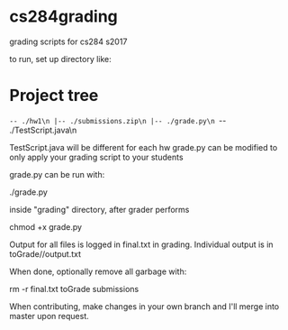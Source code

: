 # cs284grading
grading scripts for cs284 s2017

to run, set up directory like:

# Project tree

`-- ./hw1\n
    |-- ./submissions.zip\n
    |-- ./grade.py\n
    `-- ./TestScript.java\n
    
TestScript.java will be different for each hw
grade.py can be modified to only apply your grading script to your students

grade.py can be run with:

./grade.py

inside "grading" directory, after grader performs 

chmod +x grade.py

Output for all files is logged in final.txt in grading. Individual output is in
toGrade/<studentname>/output.txt

When done, optionally remove all garbage with:

rm -r final.txt toGrade submissions

When contributing, make changes in your own branch and I'll merge into master upon request.
